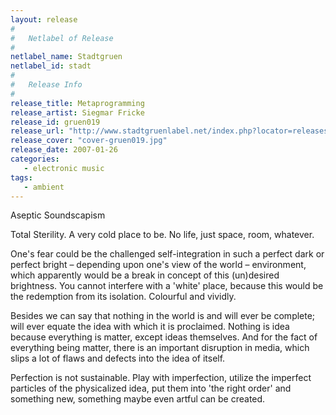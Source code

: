 ```yaml
---
layout: release
#
#   Netlabel of Release
#
netlabel_name: Stadtgruen
netlabel_id: stadt
#
#   Release Info
#
release_title: Metaprogramming
release_artist: Siegmar Fricke
release_id: gruen019
release_url: "http://www.stadtgruenlabel.net/index.php?locator=releases&id=33"
release_cover: "cover-gruen019.jpg"
release_date: 2007-01-26
categories:
   - electronic music
tags:
   - ambient
---
```

Aseptic Soundscapism

Total Sterility. A very cold place to be. No life, just space, room, whatever.

One's fear could be the challenged self-integration in such a perfect dark or perfect bright – depending upon one's view of the world – environment, which apparently would be a break in concept of this (un)desired brightness. You cannot interfere with a 'white' place, because this would be the redemption from its isolation. Colourful and vividly.

Besides we can say that nothing in the world is and will ever be complete; will ever equate the idea with which it is proclaimed. Nothing is idea because everything is matter, except ideas themselves. And for the fact of everything being matter, there is an important disruption in media, which slips a lot of flaws and defects into the idea of itself.

Perfection is not sustainable. Play with imperfection, utilize the imperfect particles of the physicalized idea, put them into 'the right order' and something new, something maybe even artful can be created.